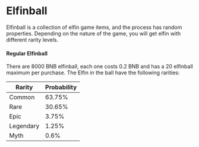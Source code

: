 # Elfinball

Elfinball is a collection of elfin game items, and the process has random properties. Depending on the nature of the game, you will get elfin with different rarity levels.

#### Regular Elfinball

There are 8000 BNB elfinball, each one costs 0.2 BNB and has a 20 elfinball maximum per purchase. The Elfin in the ball have the following rarities:

| Rarity    | Probability |
| --------- | ----------- |
| Common    | 63.75%      |
| Rare      | 30.65%      |
| Epic      | 3.75%       |
| Legendary | 1.25%       |
| Myth      | 0.6%        |
